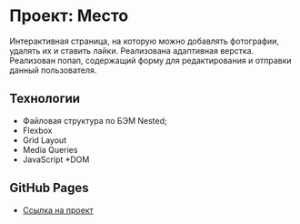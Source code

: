 # Проект: Место
Интерактивная страница, на которую можно добавлять фотографии, удалять их и ставить лайки.
Реализована адаптивная верстка.
Реализован попап, содержащий форму для редактирования и отправки данный пользователя.
## Технологии
* Файловая структура по БЭМ Nested;
* Flexbox
* Grid Layout
* Media Queries
* JavaScript
*DOM

##  GitHub Pages
* [Ссылка на проект](https://sushaivanova.github.io/mesto/)
